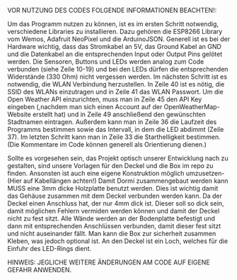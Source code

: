 VOR NUTZUNG DES CODES FOLGENDE INFORMATIONEN BEACHTEN!:

Um das Programm nutzen zu können, ist es im ersten Schritt notwendig, verschiedene Libraries zu installieren. Dazu gehören die ESP8266 Library vom Wemos, Adafruit NeoPixel und die ArduinoJSON. Generell ist es bei der Hardware wichtig, dass das Stromkabel an 5V, das Ground Kabel an GND und die Datenkabel an die entsprechenden Input oder Output Pins gelötet werden. Die Sensoren, Buttons und LEDs werden analog zum Code verbunden (siehe Zeile 10-19) und bei den LEDs dürfen die entsprechenden Widerstände (330 Ohm) nicht vergessen werden. Im nächsten Schritt ist es notwendig, die WLAN Verbindung herzustellen. In Zeile 40 ist es nötig, die SSID des WLANs einzutragen und in Zeile 41 das WLAN Passwort. Um die Open Weather API einzurichten, muss man in Zeile 45 den API Key eingeben (,nachdem man sich einen Account auf der OpenWeatherMap-Website erstellt hat) und in Zeile 49 anschließend den gewünschten Stadtnamen eintragen. Außerdem kann man in Zeile 36 die Laufzeit des Programms bestimmen sowie das Intervall, in dem die LED abdimmt (Zeile 37). Im letzten Schritt kann man in Zeile 33 die Starthelligkeit bestimmen. (Die Kommentare im Code können generell als Orientierung dienen.)

Sollte es vorgesehen sein, das Projekt optisch unserer Entwicklung nach zu gestalten, sind unsere Vorlagen für den Deckel und die Box im repo zu finden. Ansonsten ist auch eine eigene Konstruktion möglich umzusetzen- (Hier auf Kabellängen achten!)
Damit Dormi zusammengebaut werden kann MUSS eine 3mm dicke Holzplatte benutzt werden. Dies ist wichtig damit das Gehäuse zusammen mit dem Deckel verbunden werden kann. Da der Deckel einen Anschluss hat, der nur 4mm dick ist. Dieser soll so dick sein, damit möglichen Fehlern vermiden werden können und damit der Deckel nicht zu fest sitzt. Alle Wände werden an der Bodenplatte befestigt und dann mit entsprechenden Anschlüssen verbunden, damit dieser fest sitzt und nicht auseinander fällt. Man kann die Box zur sicherheit zusammen Kleben, was jedoch optional ist. An den Deckel ist ein Loch, welches für die Einfuhr des LED-Rings dient.

HINWEIS: JEGLICHE WEITERE ÄNDERUNGEN AM CODE AUF EIGENE GEFAHR ANWENDEN.

